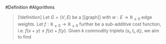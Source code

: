 #Definition #Algorithms 

> [!definition]
> Let $G=(V,E)$ be a [[graph]] with $w: E\to \mathbb{R}_{\geq 0}$ edge weights. Let $f:\mathbb{R}_{\geq 0}\to \mathbb{R}_{\geq 0}$ further be a sub-additive cost function, i.e. $f(x+y)\leq f(x)+f(y)$. Given $k$ commodity triplets $(s_{i},t_{i},d_{i})$, we aim to find